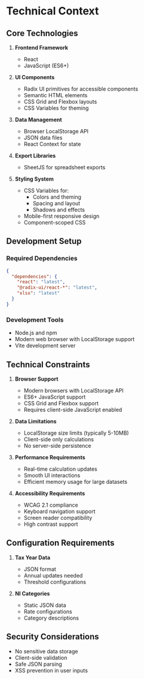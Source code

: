 # Technical Context

## Core Technologies
1. **Frontend Framework**
   - React
   - JavaScript (ES6+)

2. **UI Components**
   - Radix UI primitives for accessible components
   - Semantic HTML elements
   - CSS Grid and Flexbox layouts
   - CSS Variables for theming

3. **Data Management**
   - Browser LocalStorage API
   - JSON data files
   - React Context for state

4. **Export Libraries**
   - SheetJS for spreadsheet exports

5. **Styling System**
   - CSS Variables for:
     * Colors and theming
     * Spacing and layout
     * Shadows and effects
   - Mobile-first responsive design
   - Component-scoped CSS

## Development Setup
### Required Dependencies
```json
{
  "dependencies": {
    "react": "latest",
    "@radix-ui/react-*": "latest",
    "xlsx": "latest"
  }
}
```

### Development Tools
- Node.js and npm
- Modern web browser with LocalStorage support
- Vite development server

## Technical Constraints
1. **Browser Support**
   - Modern browsers with LocalStorage API
   - ES6+ JavaScript support
   - CSS Grid and Flexbox support
   - Requires client-side JavaScript enabled

2. **Data Limitations**
   - LocalStorage size limits (typically 5-10MB)
   - Client-side only calculations
   - No server-side persistence

3. **Performance Requirements**
   - Real-time calculation updates
   - Smooth UI interactions
   - Efficient memory usage for large datasets

4. **Accessibility Requirements**
   - WCAG 2.1 compliance
   - Keyboard navigation support
   - Screen reader compatibility
   - High contrast support

## Configuration Requirements
1. **Tax Year Data**
   - JSON format
   - Annual updates needed
   - Threshold configurations

2. **NI Categories**
   - Static JSON data
   - Rate configurations
   - Category descriptions

## Security Considerations
- No sensitive data storage
- Client-side validation
- Safe JSON parsing
- XSS prevention in user inputs
